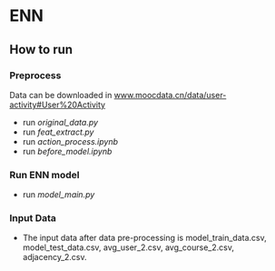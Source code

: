 # ENN
## How to run
### Preprocess
Data can be downloaded in www.moocdata.cn/data/user-activity#User%20Activity
- run *original_data.py* 
- run *feat_extract.py*
- run *action_process.ipynb*
- run *before_model.ipynb*

### Run ENN model
- run *model_main.py*

### Input Data
- The input data after data pre-processing is model_train_data.csv, model_test_data.csv, avg_user_2.csv, avg_course_2.csv, adjacency_2.csv.
